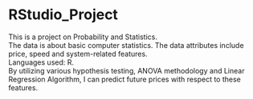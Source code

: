 # RStudio_Project
This is a project on Probability and Statistics.\
The data is about basic computer statistics. The data attributes include price, speed and system-related features.\
Languages used: R.\
By utilizing various hypothesis testing, ANOVA methodology and Linear Regression Algorithm, I can predict future prices with respect to these features.
